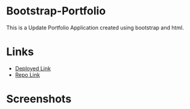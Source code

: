 # Bootstrap-Portfolio
This is a Update Portfolio Application created using bootstrap and html.
# Links
* [Deployed Link]("https://himaja830.github.io/Bootstrap-Portfolio/.")
* [Repo Link]("https://github.com/himaja830/Bootstrap-Portfolio")
# Screenshots
